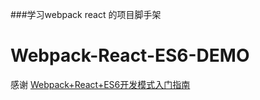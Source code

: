 ###学习webpack react 的项目脚手架
# Webpack-React-ES6-DEMO

感谢 [Webpack+React+ES6开发模式入门指南](http://www.cnblogs.com/skylar/p/React-Webpack-ES6.html?utm_source=tuicool&utm_medium=referral)
